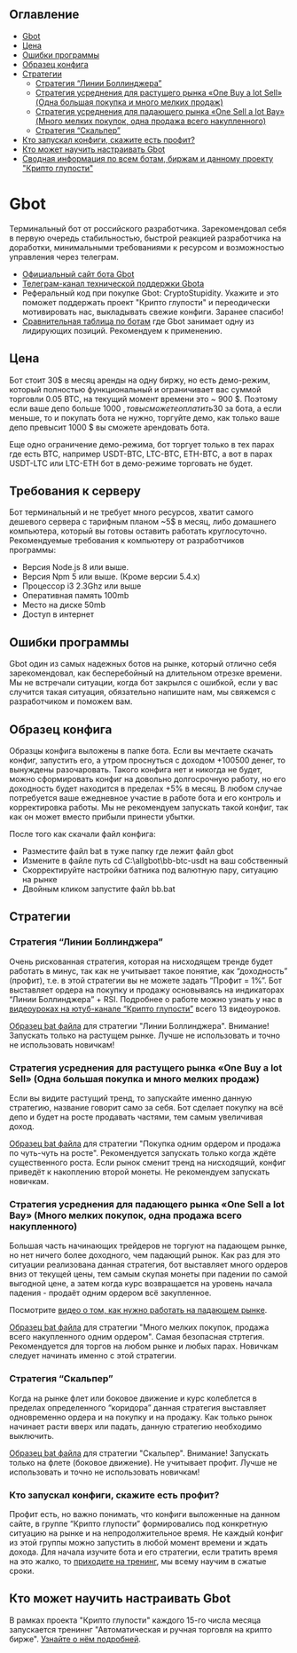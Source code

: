 ## Оглавление

* [Gbot](#gbot)
* [Цена](#Цена)
* [Ошибки программы](#Ошибки-программы)
* [Образец конфига](#Образец-конфига)
* [Стратегии](#Стратегии)
  * [Стратегия “Линии Боллинджера”](#Стратегия-Линии-Боллинджера)
  * [Стратегия усреднения для растущего рынка «One Buy a lot Sell» (Одна большая покупка и много мелких продаж)](#Стратегия-усреднения-для-растущего-рынка-one-buy-a-lot-sell-Одна-большая-покупка-и-много-мелких-продаж)
  * [Стратегия усреднения для падающего рынка «One Sell a lot Bay» (Много мелких покупок, одна продажа всего накупленного)](#Стратегия-усреднения-для-падающего-рынка-one-sell-a-lot-bay-Много-мелких-покупок-одна-продажа-всего-накупленного)
  * [Стратегия “Скальпер”](#Стратегия-Скальпер)
* [Кто запускал конфиги, скажите есть профит?](#Кто-запускал-конфиги-скажите-есть-профит)
* [Кто может научить настраивать Gbot](#Кто-может-научить-настраивать-gbot)
* [Сводная информация по всем ботам, биржам и данному проекту "Крипто глупости"](/README.md)

# Gbot

Терминальный бот от российского разработчика. Зарекомендовал себя в первую очередь стабильностью, быстрой реакцией разработчика на доработки, минимальными требованиями к ресурсом и возможностью управления через телеграм.

* [Официальный сайт бота Gbot](https://gbot-trader.herokuapp.com)
* [Телеграм-канал технической поддержки Gbota](https://t.me/gbottrader_chat)
* Реферальный код при покупке Gbot: CryptoStupidity. Укажите и это поможет поддержать проект "Крипто глупости" и переодически мотивировать нас, выкладывать свежие конфиги. Заранее спасибо!
* [Сравнительная таблица по ботам](https://docs.google.com/spreadsheets/d/1VMG21PQHvU3cDLZ6fLL17TWjiEgWzSpRfk3jA37MMUg/edit?usp=sharing) где Gbot занимает одну из лидирующих позиций. Рекомендуем к применению.

## Цена

Бот стоит 30$ в месяц аренды на одну биржу, но есть демо-режим, который полностью функциональный и ограничивает вас суммой торговли 0.05 BTC, на текущий момент времени это ~ 900 $. Поэтому если ваше депо больше 1000 $, то вы сможете оплатить 30$ за бота, а если меньше, то и покупать бота не нужно, торгуйте демо, как только ваше депо превысит 1000 $ вы сможете арендовать бота.

Еще одно ограничение демо-режима, бот торгует только в тех парах где есть BTC, например USDT-BTC, LTC-BTC, ETH-BTC, а вот в парах USDT-LTC или LTC-ETH бот в демо-режиме торговать не будет.

## Требования к серверу

Бот терминальный и не требует много ресурсов, хватит самого дешевого сервера с тарифным планом ~5$ в месяц, либо домашнего компьютера, который вы готовы оставить работать круглосуточно. Рекомендуемые требования к компьютеру от разработчиков программы:

* Версия Node.js 8 или выше.
* Версия Npm 5 или выше. (Кроме версии 5.4.x)
* Процессор i3 2.3Ghz или выше
* Оперативная память 100mb
* Место на диске 50mb
* Доступ в интернет

## Ошибки программы

Gbot один из самых надежных ботов на рынке, который отлично себя зарекомендовал, как бесперебойный на длительном отрезке времени. Мы не встречали ситуации, когда бот закрылся с ошибкой, если у вас случится такая ситуация, обязательно напишите нам, мы свяжемся с разработчиком и поможем вам.

## Образец конфига

Образцы конфига выложены в папке бота. Если вы мечтаете скачать конфиг, запустить его, а утром проснуться с доходом +100500 денег, то вынуждены разочаровать. Такого конфига нет и никогда не будет, можно сформировать конфиг на довольно долгосрочную работу, но его доходность будет находится в пределах +5% в месяц. В любом случае потребуется ваше ежедневное участие в работе бота и его контроль и корректировка работы. Мы не рекомендуем запускать такой конфиг, так как он может вместо прибыли принести убытки.

После того как скачали файл конфига:

* Разместите файл bat в туже папку где лежит файл gbot
* Измените в файле путь cd C:\allgbot\bb-btc-usdt на ваш собственный
* Скорректируйте настройки батника под валютную пару, ситуацию на рынке
* Двойным кликом запустите файл bb.bat

## Стратегии

### Стратегия “Линии Боллинджера”

Очень рискованная стратегия, которая на нисходящем тренде будет работать в минус, так как не учитывает такое понятие, как “доходность” (профит), т.е. в этой стратегии вы не можете задать “Профит = 1%”. Бот выставляет ордера на покупку и продажу основываясь на индикаторах “Линии Боллинджера” + RSI. Подробнее о работе  можно узнать у нас в [видеоуроках на ютуб-канале “Крипто глупости”](https://www.youtube.com/watch?v=r688aZScniI&list=PLbYtQ6_YnkBQUyMXAqXzvBpFUJ9q3hn_I) всего 13 видеоуроков.

[Образец bat файла](/configs/gbot/bb_12052018.bat) для стратегии "Линии Боллинджера". Внимание! Запускать только на растущем рынке. Лучше не использовать и точно не использовать новичкам!

### Стратегия усреднения для растущего рынка «One Buy a lot Sell» (Одна большая покупка и много мелких продаж) 

Если вы видите растущий тренд, то запускайте именно данную стратегию, название говорит само за себя. Бот сделает покупку на всё депо и будет на росте продавать частями, тем самым увеличивая доход.

[Образец bat файла](/configs/gbot/ob_12052018.bat) для стратегии "Покупка одним ордером и продажа по чуть-чуть на росте". Рекомендуется запускать только когда ждёте существенного роста. Если рынок сменит тренд на нисходящий, конфиг приведёт к накоплению второй монеты. Не рекомендуем запускать новичкам.

### Стратегия усреднения для падающего рынка «One Sell a lot Bay» (Много мелких покупок, одна продажа всего накупленного)

Большая часть начинающих трейдеров не торгуют на падающем рынке, но нет ничего более доходного, чем падающий рынок. Как раз для это ситуации реализована данная стратегия, бот выставляет много ордеров вниз от текущей цены, тем самым скупая монеты при падении по самой выгодной цене, а затем когда курс возвращается на уровень начала падения - продаёт одним ордером всё закупленное.

Посмотрите [видео о том, как нужно работать на падающем рынке](https://youtu.be/zfGD0O6KhEk).

[Образец bat файла](/configs/gbot/os_12052018.bat) для стратегии "Много мелких покупок, продажа всего накупленного одним ордером". Самая безопасная стртегия. Рекомендуется для торгов на любом рынке и любых парах. Новичкам следует начинать именно с этой стратегии.

### Стратегия “Скальпер”

Когда на рынке флет или боковое движение и курс колеблется в пределах определенного “коридора” данная стратегия выставляет одновременно ордера и на покупку и на продажу. Как только рынок начинает расти вверх или падать, данную стратегию необходимо выключить.

[Образец bat файла](/configs/gbot/scalper_12052018.bat) для стратегии "Скальпер". Внимание! Запускать только на флете (боковое движение). Не учитывает профит. Лучше не использовать и точно не использовать новичкам!

###  Кто запускал конфиги, скажите есть профит?

Профит есть, но важно понимать, что конфиги выложенные на данном сайте, в группе “Крипто глупости” формировались под конкретную ситуацию на рынке и на непродолжительное время. Не каждый конфиг из этой группы можно запустить в любой момент времени и ждать дохода. Для начала изучите бота и его стратегии, если тратить время на это жалко, то [приходите на тренинг](https://www.buh-seminar.ru/), мы всему научим в сжатые сроки.

## Кто может научить настраивать Gbot

В рамках проекта "Крипто глупости" каждого 15-го числа месяца запускается трениннг "Автоматическая и ручная торговля на крипто бирже". [Узнайте о нём подробней](/README.md#Обучение).

